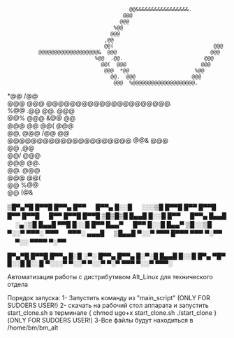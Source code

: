                                            @@&&&&&&&&&&&&&&&&&.                 
                                         @@@                                    
                                        @@@                                     
                                      %@@                                       
                                     @@@                                        
                                   ,@@                                          
                                   @@(                                @@@       
              @@@@@@@@@@@@@@@@@@@&  @@@                              @@@        
                                %@@  .@@.                          @@@          
                                  @@(  @@@                        @@@           
                                   @@@  *@@                     %@@             
                                     @@.  @@@                  @@@              
                                      @@@  %@@@@@@@@@@@@@@@@@@@@.               
   *@@                                 /@@                                      
     @@@                              @@@  @@@@@@@@@@@@@@@@@@@@@.               
      %@@                           .@@   @@.                  @@@              
        @@%                        @@@  &@@                      @@             
         @@@                      @@   @@(                        @@@           
           @@,                  @@@  /@@                            @@          
            @@@@@@@@@@@@@@@@@@@@@   @@&                              @@@        
                                   @@                                 ,@@       
                                    @@/                              @@@        
                                     @@@                            @@.         
                                       @@.                        @@@           
                                        @@@                      @@(            
                                          @@                   %@@              
                                           @@                 (@&               
                                                                                
                                                                                




▒█▀▄▀█ █▀▀█ █▀▀▄ █▀▀ 　 █▀▀▄ █░░█ 　 ░░░▒█ █▀▀█ █▀▀ █▀▀█ █▀▀ █▀▀█ 　 █▀▀ █▀▀█ █▀▀█ 
▒█▒█▒█ █▄▄█ █░░█ █▀▀ 　 █▀▀▄ █▄▄█ 　 ░▄░▒█ █▄▄█ ▀▀█ █░░█ █▀▀ █▄▄▀ 　 █▀▀ █░░█ █▄▄▀ 
▒█░░▒█ ▀░░▀ ▀▀▀░ ▀▀▀ 　 ▀▀▀░ ▄▄▄█ 　 ▒█▄▄█ ▀░░▀ ▀▀▀ █▀▀▀ ▀▀▀ ▀░▀▀ 　 ▀░░ ▀▀▀▀ ▀░▀▀ 

█▀▄▀█ █▀▀█ █▀▀▄ █░█ ░▀░ █▀▀▄ █▀▀▄ 
█░▀░█ █▄▄█ █░░█ █▀▄ ▀█▀ █░░█ █░░█ 
▀░░░▀ ▀░░▀ ▀░░▀ ▀░▀ ▀▀▀ ▀░░▀ ▀▀▀░





Автоматизация работы с дистрибутивом Alt_Linux для технического отдела 

Порядок запуска:
  1- Запустить команду из "main_script" (ONLY FOR SUDOERS USER!)
  2- скачать на рабочий стол аппарата и запустить start_clone.sh в терминале 
    { chmod ugo+x start_clone.sh
      ./start_clone
    }
   (ONLY FOR SUDOERS USER!)
  3-Все файлы будут находиться в /home/bm/bm_alt
  




